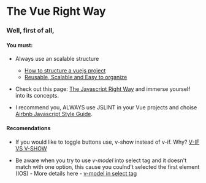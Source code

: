 # The Vue Right Way

### Well, first of all,
#### You must:
- Always use an scalable structure
  - [How to structure a vuejs project](https://itnext.io/how-to-structure-a-vue-js-project-29e4ddc1aeeb)
  - [Reusable, Scalable and Easy to organize](https://medium.com/hong-kong-tech/reusable-scalable-and-easy-to-organize-project-using-vuejs-part-2-c7e82044d7fc)

- Check out this page: [The Javascript Right Way](http://jstherightway.org/) and immerse yourself into its concepts.

- I recommend you, ALWAYS use JSLINT in your Vue projects and choise [Airbnb Javascript Style Guide](https://github.com/airbnb/javascript).

#### Recomendations
- If you would like to toggle buttons use, v-show instead of v-if. Why? [V-IF VS V-SHOW](https://vuejs.org/v2/guide/conditional.html#v-if-vs-v-show)

- Be aware when you try to use *v-model* into select tag and it doesn't match with one option, this cause you coulnd't selected the first element (IOS) - More details here - [v-model in select tag](https://vuejs.org/v2/guide/forms.html#Select)
